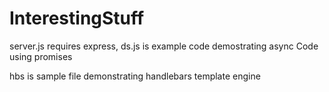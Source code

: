 # InterestingStuff

server.js requires express, ds.js is example code demostrating async Code using promises

hbs is sample file demonstrating handlebars template engine
